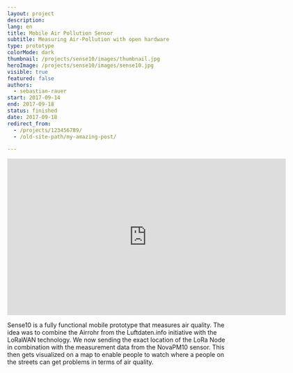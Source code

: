 ```yaml
---
layout: project
description: 
lang: en
title: Mobile Air Pollution Sensor
subtitle: Measuring Air-Pollution with open hardware
type: prototype
colorMode: dark
thumbnail: /projects/sense10/images/thumbnail.jpg
heroImage: /projects/sense10/images/sense10.jpg
visible: true
featured: false
authors:
  - sebastian-rauer
start: 2017-09-14
end: 2017-09-18
status: finished
date: 2017-09-18
redirect_from:
  - /projects/123456789/
  - /old-site-path/my-amazing-post/

---
```


<iframe class="embed" src="https://player.vimeo.com/video/234345714" width="640" height="360" frameborder="0" webkitallowfullscreen mozallowfullscreen allowfullscreen></iframe>

Sense10 is a fully functional mobile prototype that measures air quality. The idea was to combine the Airrohr from the Luftdaten.info initiative with the LoRaWAN technology. We now sending the exact location of the LoRa Node in combination with the measurement data from the NovaPM10 sensor. This then gets visualized on a map to enable people to watch where a people on the streets can get problems in terms of air quality.